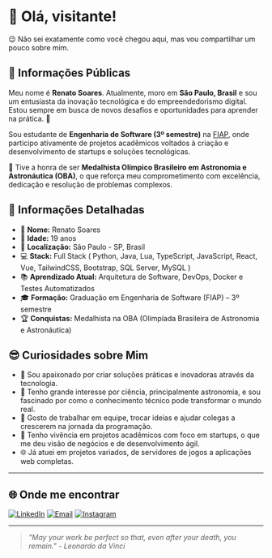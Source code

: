 # 👋 Olá, visitante!

😉 Não sei exatamente como você chegou aqui, mas vou compartilhar um pouco sobre mim. 

## 🌟 Informações Públicas

Meu nome é **Renato Soares**. Atualmente, moro em **São Paulo, Brasil** e sou um entusiasta da inovação tecnológica e do empreendedorismo digital. Estou sempre em busca de novos desafios e oportunidades para aprender na prática. 🚀

Sou estudante de **Engenharia de Software (3º semestre)** na [FIAP](https://www.fiap.com.br/), onde participo ativamente de projetos acadêmicos voltados à criação e desenvolvimento de startups e soluções tecnológicas.

🥇 Tive a honra de ser **Medalhista Olímpico Brasileiro em Astronomia e Astronáutica (OBA)**, o que reforça meu comprometimento com excelência, dedicação e resolução de problemas complexos.

## 📝 Informações Detalhadas

- 👤 **Nome:** Renato Soares  
- 🎂 **Idade:** 19 anos
- 📍 **Localização:** São Paulo - SP, Brasil  
- 💻 **Stack:** Full Stack ( Python, Java, Lua, TypeScript, JavaScript, React, Vue, TailwindCSS, Bootstrap, SQL Server, MySQL )
- 📚 **Aprendizado Atual:** Arquitetura de Software, DevOps, Docker e Testes Automatizados  
- 🎓 **Formação:** Graduação em Engenharia de Software (FIAP) – 3º semestre  
- 🏆 **Conquistas:** Medalhista na OBA (Olimpíada Brasileira de Astronomia e Astronáutica)  

## 😎 Curiosidades sobre Mim

- 🚀 Sou apaixonado por criar soluções práticas e inovadoras através da tecnologia.
- 🧠 Tenho grande interesse por ciência, principalmente astronomia, e sou fascinado por como o conhecimento técnico pode transformar o mundo real.
- 🤝 Gosto de trabalhar em equipe, trocar ideias e ajudar colegas a crescerem na jornada da programação.
- 💼 Tenho vivência em projetos acadêmicos com foco em startups, o que me deu visão de negócios e de desenvolvimento ágil.
- 🌐 Já atuei em projetos variados, de servidores de jogos a aplicações web completas.

---

## 🌐 Onde me encontrar

[![LinkedIn](https://img.shields.io/badge/-LinkedIn-%230077B5?style=for-the-badge&logo=logmein&logoColor=white)](https://www.linkedin.com/in/renato-soares-b5019a1b9)  [![Email](https://img.shields.io/badge/-Email-%23333?style=for-the-badge&logo=gmail&logoColor=white)](mailto:giantcard5.dev@outlook.com) [![Instagram](https://img.shields.io/badge/-Email-%23333?style=for-the-badge&logo=gmail&logoColor=white)](mailto:giantcard5.dev@outlook.com) 

---

> _"May your work be perfect so that, even after your death, you remain." - Leonardo da Vinci_  
